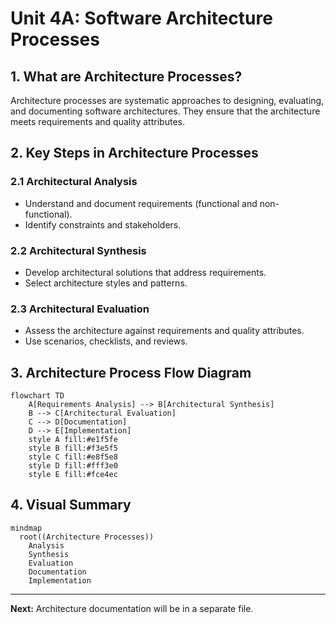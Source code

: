 # Unit 4A: Software Architecture Processes

## 1. What are Architecture Processes?
Architecture processes are systematic approaches to designing, evaluating, and documenting software architectures. They ensure that the architecture meets requirements and quality attributes.

## 2. Key Steps in Architecture Processes

### 2.1 Architectural Analysis
- Understand and document requirements (functional and non-functional).
- Identify constraints and stakeholders.

### 2.2 Architectural Synthesis
- Develop architectural solutions that address requirements.
- Select architecture styles and patterns.

### 2.3 Architectural Evaluation
- Assess the architecture against requirements and quality attributes.
- Use scenarios, checklists, and reviews.

## 3. Architecture Process Flow Diagram

```mermaid
flowchart TD
    A[Requirements Analysis] --> B[Architectural Synthesis]
    B --> C[Architectural Evaluation]
    C --> D[Documentation]
    D --> E[Implementation]
    style A fill:#e1f5fe
    style B fill:#f3e5f5
    style C fill:#e8f5e8
    style D fill:#fff3e0
    style E fill:#fce4ec
```

## 4. Visual Summary

```mermaid
mindmap
  root((Architecture Processes))
    Analysis
    Synthesis
    Evaluation
    Documentation
    Implementation
```

---

**Next:** Architecture documentation will be in a separate file. 